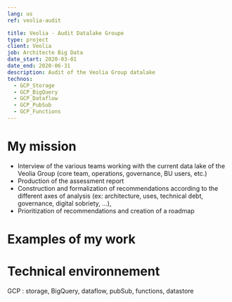 ```yaml
---
lang: us
ref: veolia-audit

title: Veolia - Audit Datalake Groupe
type: project
client: Veolia
job: Architecte Big Data 
date_start: 2020-03-01
date_end: 2020-06-31
description: Audit of the Veolia Group datalake
technos:
  - GCP_Storage
  - GCP_BigQuery
  - GCP_Dataflow
  - GCP_PubSub
  - GCP_Functions
---
```

# My mission

- Interview of the various teams working with the current data lake of the Veolia Group (core team, operations, governance, BU users, etc.)
- Production of the assessment report
- Construction and formalization of recommendations according to the different axes of analysis (ex: architecture, uses, technical debt, governance, digital sobriety, ...),
- Prioritization of recommendations and creation of a roadmap

# Examples of my work

# Technical environnement
GCP : storage, BigQuery, dataflow, pubSub, functions, datastore